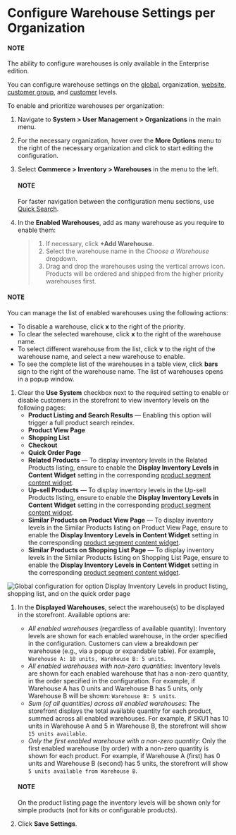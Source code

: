 <a id="warehouses-organization"></a>

# Configure Warehouse Settings per Organization

#### NOTE
The ability to configure warehouses is only available in the Enterprise edition.

You can configure warehouse settings on the [global](../../../../../configuration/commerce/inventory/warehouses.md#configuration-guide-commerce-configuration-inventory-warehouses), organization, [website](../../../../../websites/web-configuration/commerce/inventory/website-warehouse.md#warehouses-website), [customer group](../../../../../../customers/customer-groups/customer-group-configuration/commerce/inventory/customer-group-warehouse-settings.md#user-guide-customers-customer-group-inventory-settings), and [customer](../../../../../../customers/customers/customer-configuration/commerce/inventory/customer-warehouse-settings.md#user-guide-customers-inventory-settings) levels.

To enable and prioritize warehouses per organization:

1. Navigate to **System > User Management > Organizations** in the main menu.
2. For the necessary organization, hover over the <i class="fa fa-ellipsis-h fa-lg" aria-hidden="true"></i> **More Options** menu to the right of the necessary organization and click <i class="fas fa-cog" aria-hidden="true"></i> to start editing the configuration.
3. Select **Commerce > Inventory > Warehouses** in the menu to the left.

   #### NOTE
   For faster navigation between the configuration menu sections, use [Quick Search](../../../../../configuration/quick-search.md#user-guide-system-configuration-quick-search).
4. In the **Enabled Warehouses**, add as many warehouse as you require to enable them:
   > 1. If necessary, click **+Add Warehouse**.
   > 2. Select the warehouse name in the *Choose a Warehouse* dropdown.
   > 3. Drag and drop the warehouses using the vertical arrows icon.
   >    Products will be ordered and shipped from the higher priority warehouses first.

#### NOTE
You can manage the list of enabled warehouses using the following actions:

* To disable a warehouse, click **x** to the right of the priority.
* To clear the selected warehouse, click **x** to the right of the warehouse name.
* To select different warehouse from the list, click **v** to the right of the warehouse name, and select a new warehouse to enable.
* To see the complete list of the warehouses in a table view, click **bars** sign to the right of the warehouse name. The list of warehouses opens in a popup window.

1. Clear the **Use System** checkbox next to the required setting to enable or disable customers in the storefront to view inventory levels on the following pages:
   * **Product Listing and Search Results** — Enabling this option will trigger a full product search reindex.
   * **Product View Page**
   * **Shopping List**
   * **Checkout**
   * **Quick Order Page**
   * **Related Products** — To display inventory levels in the Related Products listing, ensure to enable the **Display Inventory Levels in Content Widget** setting in the corresponding [product segment content widget](../../../../../../marketing/content-widgets/index.md#content-widgets-product-segment).
   * **Up-sell Products** — To display inventory levels in the Up-sell Products listing, ensure to enable the **Display Inventory Levels in Content Widget** setting in the corresponding [product segment content widget](../../../../../../marketing/content-widgets/index.md#content-widgets-product-segment).
   * **Similar Products on Product View Page** — To display inventory levels in the Similar Products listing on Product View Page, ensure to enable the **Display Inventory Levels in Content Widget** setting in the corresponding [product segment content widget](../../../../../../marketing/content-widgets/index.md#content-widgets-product-segment).
   * **Similar Products on Shopping List Page** — To display inventory levels in the Similar Products listing on Shopping List Page, ensure to enable the **Display Inventory Levels in Content Widget** setting in the corresponding [product segment content widget](../../../../../../marketing/content-widgets/index.md#content-widgets-product-segment).

![Global configuration for option Display Inventory Levels in product listing, shopping list, and on the quick order page](user/img/system/config_commerce/inventory/inventory-levels-storefront.png)
1. In the **Displayed Warehouses**, select the warehouse(s) to be displayed in the storefront. Available options are:
   * *All enabled warehouses* (regardless of available quantity): Inventory levels are shown for each enabled warehouse, in the order specified in the configuration. Customers can view a breakdown per warehouse (e.g., via a popup or expandable table). For example, `Warehouse A: 10 units, Warehouse B: 5 units`.
   * *All enabled warehouses with non-zero quantities*: Inventory levels are shown for each enabled warehouse that has a non-zero quantity, in the order specified in the configuration. For example, if Warehouse A has 0 units and Warehouse B has 5 units, only Warehouse B will be shown: `Warehouse B: 5 units`.
   * *Sum (of all quantities) across all enabled warehouses*: The storefront displays the total available quantity for each product, summed across all enabled warehouses. For example, if SKU1 has 10 units in Warehouse A and 5 in Warehouse B, the storefront will show `15 units available`.
   * *Only the first enabled warehouse with a non-zero quantity*:  Only the first enabled warehouse (by order) with a non-zero quantity is shown for each product. For example, if Warehouse A (first) has 0 units and Warehouse B (second) has 5 units, the storefront will show `5 units available from Warehouse B`.

   #### NOTE
   On the product listing page the inventory levels will be shown only for simple products (not for kits or configurable products).
2. Click **Save Settings**.

<!-- fa-bars = fa-navicon -->
<!-- Ic Tiles is used as Set As Default in saved views, and as tiles in display layout options -->
<!-- IcPencil refers to Rename in Commerce and Inline Editing in CRM -->
<!-- Check mark in the square. -->
<!-- SortDesc is also used as drop-down arrow -->
<!-- A -->
<!-- B -->
<!-- C -->
<!-- D -->
<!-- E -->
<!-- F -->
<!-- G -->
<!-- H -->
<!-- I -->
<!-- L -->
<!-- M -->
<!-- P -->
<!-- R -->
<!-- S -->
<!-- T -->
<!-- U -->
<!-- Z -->
